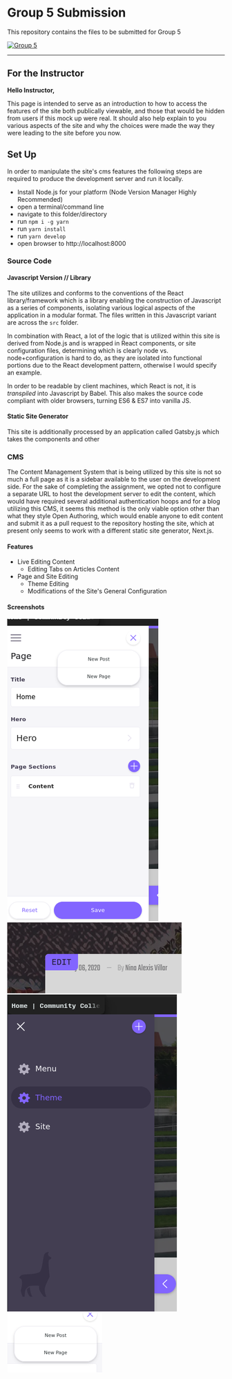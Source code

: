 # Group 5 Submission

This repository contains the files to be submitted for Group 5

[![Group 5](https://img.shields.io/badge/Group%205-CCLife-brightgreen)](https://github.com/Thomashighbaugh/g5-Blog-CCLife)

---

## For the Instructor 
**Hello Instructor,**
 
This page is intended to serve as an introduction to how to access the
features of the site both publically viewable, and those that would be 
hidden from users if this mock up were real. It should also help explain 
to you various aspects of the site and why the choices were made the way
they were leading to the 
site before you now.

## Set Up
In order to manipulate the site's cms features the following steps are 
required to produce the development server and run it locally. 

- Install Node.js for your platform (Node Version Manager Highly Recommended) 
- open a terminal/command line
- navigate to this folder/directory
- run `npm i -g yarn`
- run `yarn install`
- run `yarn develop`
- open browser to http://localhost:8000

### Source Code 

#### Javascript Version // Library
The site utilizes and conforms to the conventions of the React
library/framework which is a library enabling the construction of
Javascript as a series of components, isolating various logical aspects
of the application in a modular format. The files written in this Javascript variant are across the `src` folder.

In combination with React, a lot of the logic that is utilized within 
this site is derived from Node.js and is wrapped in React components, or
site configuration files, determining which is clearly node vs. node+configuration is hard to do, as they are isolated into functional
portions due to the React development pattern, otherwise I would 
specify an example. 

In order to be readable by client machines, which React is not, it is *transpiled* into Javascript by Babel. This also makes the source code 
compliant with older browsers, turning ES6 & ES7 into vanilla JS. 

#### Static Site Generator
This site is additionally processed by an application called Gatsby.js which takes the components and other 

### CMS

The Content Management System that is being utilized by this site is not
so much a full page as it is a sidebar available to the user on the 
development side. For
the sake of completing the assignment, we opted not to configure a 
separate URL to host the development server to edit the content, which 
would have required 
several additional authentication hoops and for a blog utilizing this 
CMS, it seems this method is the only viable option other than what they
style Open Authoring, which would enable anyone to edit content and 
submit it as a pull request to the repository hosting the site, which at
present only seems to work with a different static site generator, 
Next.js.

#### Features

- Live Editing Content
    - Editing Tabs on Articles Content 
- Page and Site Editing 
    - Theme Editing 
    - Modifications of the Site's General Configuration
   
#### Screenshots
![CMS2](./content/images/cms3.png)
![CMS3](./content/images/cms5.png)    
![CMS1](./content/images/cms2.png)
![CMS3](./content/images/cms4.png)




